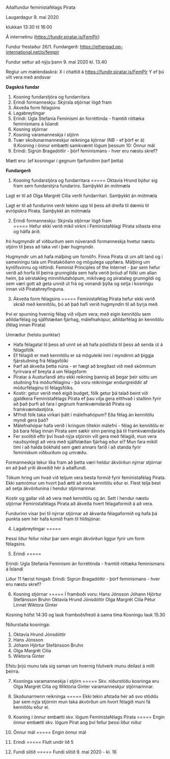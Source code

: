 
Aðalfundur feministafélags Pírata

Laugardagur 9. maí 2020 

klukkan 13:30 til 16:00 

Á internetinu (https://fundir.piratar.is/FemPir) 

Fundur frestaður 26/1. Fundargerð: https://etherpad.pp-international.net/p/fempir

Fundur settur að nýju þann 9. maí 2020 kl. 13.40

Reglur um mælendaskrá: 
    X í chattið á https://fundir.piratar.is/FemPir
    Y ef þú vilt vera með andsvar 

**Dagskrá fundar**

1. Kosning fundarstjóra og fundarritara    
2. Erindi formanneskju: Skýrsla stjórnar lögð fram
3. Ákveða form félagsins
4. Lagabreytingar
5. Erindi: Ugla Stefanía Feminismi án forréttinda - framtíð róttæka feminismans á Íslandi 
6. Kosning stjórnar
7. Kosning varamanneskja í stjórn
8. Tvær skoðunarmanneskjur reikninga kjörnar (NB - ef þörf er á)    
9.Kosning í önnur embætti samkvæmt lögum þessum
10: Önnur mál
11. Erindi: Sigrún Bragadóttir - þörf feminismans - hver eru næstu skref?

Mætt eru: (ef kosningar í gegnum fjarfundinn þarf þetta) 

**Fundargerð**

1. Kosning fundarstjóra og fundarritara
=====
Oktavía Hrund býður sig fram sem fundarstýra fundarins. 
Samþykkt án mótmæla

Lagt er til að Olga Margrét Cilia verði fundarritari.
Samþykkt án mótmæla 

Lagt er til að fundurinn verði tekinn upp til þess að dreifa til dæmis til evrópskra Pírata.
Samþykkt án mótmæla 

2. Erindi formanneskju: Skýrsla stjórnar lögð fram  
=====
Hefur ekki verið mikil virkni í Femínistafélagi Pírata síðasta eina og hálfa árið.

Þó hugmyndir af viðburðum sem núverandi formanneskja hvetur næstu stjórn til þess að taka vel í þær hugmyndir.

Hugmyndir um að hafa málþing um fornöfn. Finna Pírata út um allt land og í sameiningu tala um Píratakóðann og mögulega uppfæra. Málþing um kynlífsvinnu og réttindi. Feminist Principles of the Internet - þar sem hefur verið að horfa til þeirra grunngilda sem hafa verið þróuð af fólki um allan heim, þá sérstakleg minnihlutahópum, mikilvæg og pírataleg grunngildi og sem væri gott að geta unnið út frá og vonandi þýða og setja í kosningu innan við Píratahreyfinguna. 

3. Ákveða form félagsins 
=====
Femínistafélag Pírata hefur ekki verið skráð með kennitölu, þó að það hafi verið hugmyndin til að byrja með.

Því er spurning hvernig félag við viljum vera; með eigin kennitölu sem aðildarfélag og sjálfstæðan fjárhag, málefnahópur, aðildarfélag án kennitölu (félag innan Pírata)

Umræður (helstu punktar)
- Hafa félagatal til þess að unnt sé að hafa póstlista til þess að senda út á félagsfólk 
- Ef félagið er með kennitölu er sá möguleiki inni í myndinni að þiggja fjárstuðning frá félagsfólki 
- Þarf að ákveða þetta núna - er hægt að bregðast við með skömmum fyrirvara ef breyta á um félagsform
- Píratar á Austurlandi áttu ekki reikning þannig að þegar þeir sóttu um stuðning frá móðurfélaginu - þá voru reikningar endurgreiddir af móðurfélaginu til félagsfólks. 
- Kostir: getur verið með eigið budget, fólk getur þá talað beint við gjaldkera Feminístafélags Pírata ef þau vilja gera eitthvað í staðinn fyrir að það þurfi að fara í gegnum framkvæmdaráð Pírata og framkvæmdastjóra. 
- MYndi fólk taka virkari þátt í málefnahópum? Eða félag án kennitölu myndi gera það? 
- Málefnahópar hafa verið í kringum tiltekin málefni - félag án kennitölu er þá bara félag innan Pírata sem sækir sinn pening þá til framkvæmdaráðs
- Fer svolítið eftir því hvað nýja stjórnin vill gera með félagið, mun vera nauðsynlegt að vera með sjálfstæðan fjárhag eður ei? Mun fara mikill tími í að halda bókhald sem gæti annars farið í að standa fyrir feminískum viðburðum og umræðu.

Formanneskja tekur líka fram að þetta væri heldur ákvörðun nýrrar stjórnar en að það yrði ákveðið hér á aðalfundi. 

Tökum hring um hvað við teljum vera besta formið fyrir femínistafélag Pírata. Ekki samrómur um hvort það ætti að nota kennitölu eður ei. Flest telja best að setja ákvörðunina í hendur stjórnarinnar. 

Kostir og gallar við að vera með kennitölu og án. Sett í hendur næstu stjórnar Femínistafélags Pírata að ákveða hvert félagaformið á að vera.

Fundurinn vísar því til nýrrar stjórnar að ákvarða félagaformið og hafa þá punkta sem hér hafa komið fram til hliðsjónar. 

4. Lagabreytingar
=====

Þessi liður fellur niður þar sem engin ákvörðun liggur fyrir um form félagsins. 

5. Erindi 
=====

Erindi: Ugla Stefanía Feminismi án forréttinda - framtíð róttæka feminismans á Íslandi

Liður 11 færist hingað: 
Erindi: Sigrún Bragadóttir - þörf feminismans - hver eru næstu skref?

6. Kosning stjórnar
=====
Í framboði voru:
Hans Jónsson
Jóhann Hjörtur Stefánsson Bruhn 
Oktavía Hrund Jónsdóttir
Olga Margrét Cilia 
Pétur Linnet
Wiktora Ginter

Kosning hófst 14:30 og lauk framboðsfresti á sama tíma
Kosningu lauk 15.30 
 
Niðurstaða kosninga:
1. Oktavía Hrund Jónsdóttir
2. Hans Jónsson 
3. Jóhann Hjörtur Stefánsson Bruhn
4. Olga Margrét Cilia 
5. Wiktoria Ginter

Efstu þrjú munu tala sig saman um hvernig hlutverk munu deilast á milli þeirra. 

7. Kosninga varamanneskja í stjórn 
=====
Skv. niðurstöðu kosninga eru Olga Margrét Cilia og Wiktoria Ginter varamanneskjur stjórnarinnar. 

8. Skoðunarmenn reikninga 
=====
Ekki tekin afstaða hér að svo stöddu þar sem nýja stjórnin mun taka ákvörðun um hvort félagið muni fá kennitölu eður ei. 

9. Kosning í önnur embætti skv. lögum Femínistafélags Pírata 
=====
Engin önnur embætti skv. lögum Pírat aog því fellur þessi liður niður

10. Önnur mál
=====
Engin önnur mál

11. Erindi 
=====
Flutt undir lið 5 

12. Fundi slitið 
=====
Fundi slitið 9. maí 2020 -  kl. 16